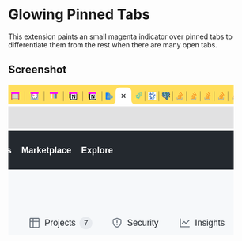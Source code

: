 # Glowing Pinned Tabs

This extension paints an small magenta indicator over pinned tabs to
differentiate them from the rest when there are many open tabs.

## Screenshot

![pinned tabs vs not pinned ones](screenshot.png)
